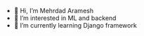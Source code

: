 - 👋 Hi, I’m Mehrdad Aramesh
- 👀 I’m interested in ML and backend
- 🌱 I’m currently learning Django framework

<!---
MehrdadAramesh/MehrdadAramesh is a ✨ special ✨ repository because its `README.md` (this file) appears on your GitHub profile.
You can click the Preview link to take a look at your changes.
--->
